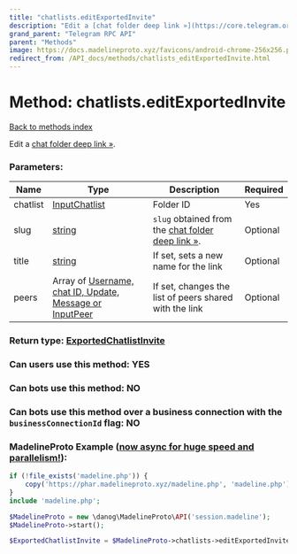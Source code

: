 ```yaml
---
title: "chatlists.editExportedInvite"
description: "Edit a [chat folder deep link »](https://core.telegram.org/api/links#chat-folder-links)."
grand_parent: "Telegram RPC API"
parent: "Methods"
image: https://docs.madelineproto.xyz/favicons/android-chrome-256x256.png
redirect_from: /API_docs/methods/chatlists_editExportedInvite.html
---
```

# Method: chatlists.editExportedInvite
[Back to methods index](index.html)



Edit a [chat folder deep link »](https://core.telegram.org/api/links#chat-folder-links).

### Parameters:

| Name     |    Type       | Description | Required |
|----------|---------------|-------------|----------|
|chatlist|[InputChatlist](/API_docs/types/InputChatlist.html) | Folder ID | Yes|
|slug|[string](/API_docs/types/string.html) | `slug` obtained from the [chat folder deep link »](https://core.telegram.org/api/links#chat-folder-links). | Optional|
|title|[string](/API_docs/types/string.html) | If set, sets a new name for the link | Optional|
|peers|Array of [Username, chat ID, Update, Message or InputPeer](/API_docs/types/InputPeer.html) | If set, changes the list of peers shared with the link | Optional|


### Return type: [ExportedChatlistInvite](/API_docs/types/ExportedChatlistInvite.html)

### Can users use this method: **YES**


### Can bots use this method: **NO**


### Can bots use this method over a business connection with the `businessConnectionId` flag: **NO**


### MadelineProto Example ([now async for huge speed and parallelism!](https://docs.madelineproto.xyz/docs/ASYNC.html)):


```php
if (!file_exists('madeline.php')) {
    copy('https://phar.madelineproto.xyz/madeline.php', 'madeline.php');
}
include 'madeline.php';

$MadelineProto = new \danog\MadelineProto\API('session.madeline');
$MadelineProto->start();

$ExportedChatlistInvite = $MadelineProto->chatlists->editExportedInvite(chatlist: $InputChatlist, slug: 'string', title: 'string', peers: [$InputPeer, $InputPeer], );
```

